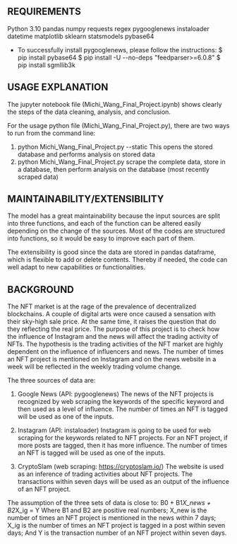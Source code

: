REQUIREMENTS
------------------------------
Python 3.10 
pandas
numpy
requests
regex
pygooglenews
instaloader
datetime
matplotlib
sklearn
statsmodels
pybase64

* To successfully install pygooglenews, please follow the instructions:
$ pip install pybase64
$ pip install -U --no-deps "feedparser>=6.0.8"
$ pip install sgmllib3k


USAGE EXPLANATION
------------------------------
The jupyter notebook file (Michi_Wang_Final_Project.ipynb) shows clearly the steps of the data cleaning, analysis, and conclusion.

For the usage python file (Michi_Wang_Final_Project.py), there are two ways to run from the command line:
1. python Michi_Wang_Final_Project.py --static
This opens the stored database and performs analysis on stored data
2. python Michi_Wang_Final_Project.py
scrape the complete data, store in a database, then perform analysis on the database (most recently scraped data)


MAINTAINABILITY/EXTENSIBILITY
------------------------------
The model has a great maintainability because the input sources are split into three functions, and each of the function can be altered easily depending on the change of the sources. Most of the codes are structured into functions, so it would be easy to improve each part of them.

The extensibility is good since the data are stored in pandas dataframe, which is flexible to add or delete contents. Thereby if needed, the code can well adapt to new capabilities or functionalities. 




BACKGROUND
------------------------------
The NFT market is at the rage of the prevalence of decentralized blockchains. A couple of digital arts were once caused a sensation with their sky-high sale price. At the same time, it raises the question that do they reflecting the real price. The purpose of this project is to check how the influence of Instagram and the news will affect the trading activity of NFTs. The hypothesis is the trading activities of the NFT market are highly dependent on the influence of influencers and news. The number of times an NFT project is mentioned on Instagram and on the news website in a week will be reflected in the weekly trading volume change.

The three sources of data are:
1. Google News (API: pygooglenews)
The news of the NFT projects is recognized by web scraping the keywords of the specific keyword and then used as a level of influence. The number of times an NFT is tagged will be used as one of the inputs.

2. Instagram (API: instaloader)
Instagram is going to be used for web scraping for the keywords related to NFT projects. For an NFT project, if more posts are tagged, then it has more influence. The number of times an NFT is tagged will be used as one of the inputs.

3. CryptoSlam (web scraping: https://cryptoslam.io/)
The website is used as an inference of trading activities about NFT projects. The transactions within seven days will be used as an output of the influence of an NFT project.

The assumption of the three sets of data is close to:
B0 + B1*X_news + B2*X_ig = Y
Where B1 and B2 are positive real numbers;
X_new is the number of times an NFT project is mentioned in the news within 7 days;
X_ig is the number of times an NFT project is tagged in a post within seven days;
And Y is the transaction number of an NFT project within seven days.